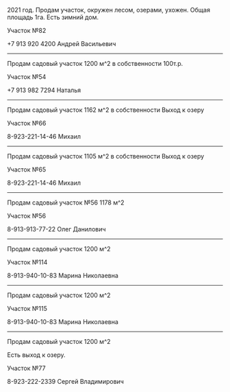 2021 год. Продам участок, окружен лесом, озерами, ухожен.
Oбщая площадь 1га.
Есть зимний дом.

Участок №82

+7 913 920 4200 Андрей Васильевич

***

Продам садовый участок 1200 м^2  в собственности
100т.р.

Участок №54

+7 913 982 7294 Наталья

***

Продам садовый участок 1162 м^2  в собственности
Выход к озеру

Участок №66

8-923-221-14-46 Михаил

***

Продам садовый участок 1105 м^2  в собственности
Выход к озеру

Участок №65

8-923-221-14-46 Михаил

***

Продам садовый участок №56 1178 м^2


Участок №56

8-913-913-77-22 Олег Данилович

***

Продам садовый участок   1200 м^2


Участок №114

8-913-940-10-83 Марина Николаевна

***

Продам садовый участок  1200 м^2


Участок №115

8-913-940-10-83 Марина Николаевна

***
Продам садовый участок  1200 м^2

Есть выход к озеру.

Участок №77

8-923-222-2339 Сергей Владимирович


